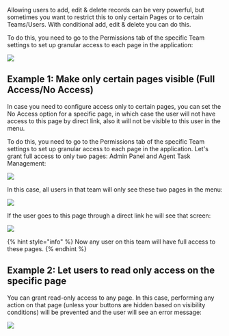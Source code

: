 [comment]: # ($page_title=Conditional read, add, edit & delete)
[comment]: # ($page_description=Set conditions on who and what can be added, edited or deleted)

Allowing users to add, edit & delete records can be very powerful, but sometimes you want to restrict this to only certain Pages or to certain Teams/Users. With conditional add, edit & delete you can do this.

To do this, you need to go to the Permissions tab of the specific Team settings to set up granular access to each page in the application:

![](https://gblobscdn.gitbook.com/assets%2F-LQ08RFAKZvFADEiXKFy%2F-MjhdTSt_luPLR17EK7D%2F-Mjhgfwp4ZreT9piucYt%2Fimage.png?alt=media&token=442b7cb0-b894-42e5-9a59-3eb718f19b37)

## Example 1: Make only certain pages visible \(Full Access/No Access\)

In case you need to configure access only to certain pages, you can set the No Access option for a specific page, in which case the user will not have access to this page by direct link, also it will not be visible to this user in the menu.

To do this, you need to go to the Permissions tab of the specific Team settings to set up granular access to each page in the application. Let's grant full access to only two pages: Admin Panel and Agent Task Management:

![](https://gblobscdn.gitbook.com/assets%2F-LQ08RFAKZvFADEiXKFy%2F-MjhdTSt_luPLR17EK7D%2F-Mjhjr2EuNdtN2aDlBdx%2Fimage.png?alt=media&token=ec1c9244-16c8-47de-a31e-dfc0c64ae885)

In this case, all users in that team will only see these two pages in the menu:

![](https://gblobscdn.gitbook.com/assets%2F-LQ08RFAKZvFADEiXKFy%2F-MjhdTSt_luPLR17EK7D%2F-MjhkuFsfuNt3plZy0lE%2Fimage.png?alt=media&token=deb849f2-c5da-43b0-8d08-21b618fa81e6)

If the user goes to this page through a direct link he will see that screen:

![](https://gblobscdn.gitbook.com/assets%2F-LQ08RFAKZvFADEiXKFy%2F-MjhdTSt_luPLR17EK7D%2F-MjhlTrGA96SL6Y-fumn%2Fimage.png?alt=media&token=5bb8d433-9108-478f-9233-8305d30a1539)

{% hint style="info" %}
Now any user on this team will have full access to these pages.
{% endhint %}

## Example 2: Let users to read only access on the specific page

You can grant read-only access to any page. In this case, performing any action on that page \(unless your buttons are hidden based on visibility conditions\) will be prevented and the user will see an error message:

![](https://gblobscdn.gitbook.com/assets%2F-LQ08RFAKZvFADEiXKFy%2F-MjhdTSt_luPLR17EK7D%2F-MjhpPcy-UmJi6l_cKa9%2Fimage.png?alt=media&token=6ad2874c-d5ed-423f-b3ba-d9d5e5c1337f)



